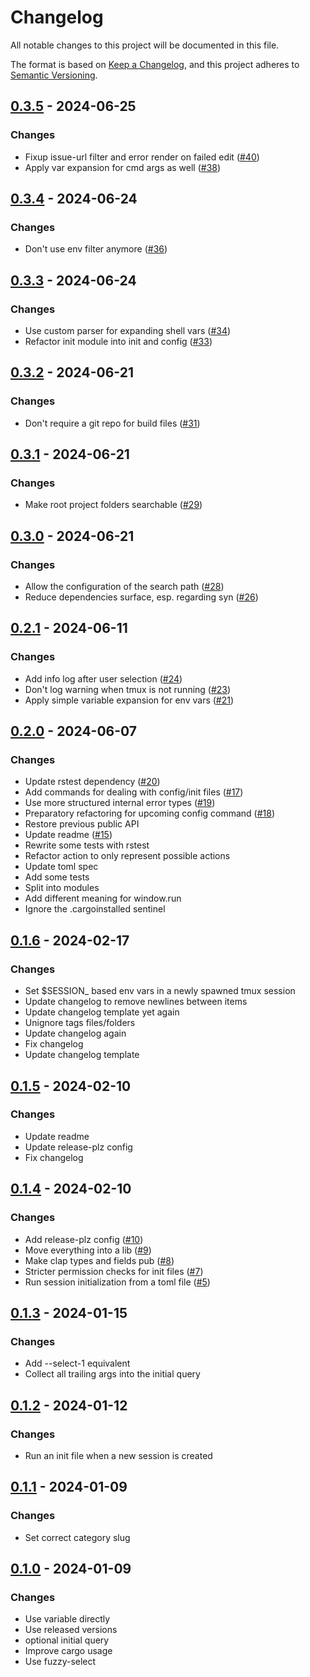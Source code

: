 # Changelog
All notable changes to this project will be documented in this file.

The format is based on [Keep a Changelog](https://keepachangelog.com/en/1.0.0/),
and this project adheres to [Semantic Versioning](https://semver.org/spec/v2.0.0.html).

## [0.3.5](https://github.com/knutwalker/sessionizer/compare/0.3.4...0.3.5) - 2024-06-25

### Changes

- Fixup issue-url filter and error render on failed edit ([#40](https://github.com/knutwalker/sessionizer/pull/40))
- Apply var expansion for cmd args as well ([#38](https://github.com/knutwalker/sessionizer/pull/38))

## [0.3.4](https://github.com/knutwalker/sessionizer/compare/0.3.3...0.3.4) - 2024-06-24

### Changes

- Don't use env filter anymore ([#36](https://github.com/knutwalker/sessionizer/pull/36))

## [0.3.3](https://github.com/knutwalker/sessionizer/compare/0.3.2...0.3.3) - 2024-06-24

### Changes

- Use custom parser for expanding shell vars ([#34](https://github.com/knutwalker/sessionizer/pull/34))
- Refactor init module into init and config ([#33](https://github.com/knutwalker/sessionizer/pull/33))

## [0.3.2](https://github.com/knutwalker/sessionizer/compare/0.3.1...0.3.2) - 2024-06-21

### Changes

- Don't require a git repo for build files ([#31](https://github.com/knutwalker/sessionizer/pull/31))

## [0.3.1](https://github.com/knutwalker/sessionizer/compare/0.3.0...0.3.1) - 2024-06-21

### Changes

- Make root project folders searchable ([#29](https://github.com/knutwalker/sessionizer/pull/29))

## [0.3.0](https://github.com/knutwalker/sessionizer/compare/0.2.1...0.3.0) - 2024-06-21

### Changes

- Allow the configuration of the search path ([#28](https://github.com/knutwalker/sessionizer/pull/28))
- Reduce dependencies surface, esp. regarding syn ([#26](https://github.com/knutwalker/sessionizer/pull/26))

## [0.2.1](https://github.com/knutwalker/sessionizer/compare/0.2.0...0.2.1) - 2024-06-11

### Changes

- Add info log after user selection ([#24](https://github.com/knutwalker/sessionizer/pull/24))
- Don't log warning when tmux is not running ([#23](https://github.com/knutwalker/sessionizer/pull/23))
- Apply simple variable expansion for env vars ([#21](https://github.com/knutwalker/sessionizer/pull/21))

## [0.2.0](https://github.com/knutwalker/sessionizer/compare/0.1.6...0.2.0) - 2024-06-07

### Changes

- Update rstest dependency ([#20](https://github.com/knutwalker/sessionizer/pull/20))
- Add commands for dealing with config/init files ([#17](https://github.com/knutwalker/sessionizer/pull/17))
- Use more structured internal error types ([#19](https://github.com/knutwalker/sessionizer/pull/19))
- Preparatory refactoring for upcoming config command ([#18](https://github.com/knutwalker/sessionizer/pull/18))
- Restore previous public API
- Update readme ([#15](https://github.com/knutwalker/sessionizer/pull/15))
- Rewrite some tests with rstest
- Refactor action to only represent possible actions
- Update toml spec
- Add some tests
- Split into modules
- Add different meaning for window.run
- Ignore the .cargoinstalled sentinel

## [0.1.6](https://github.com/knutwalker/sessionizer/compare/0.1.5...0.1.6) - 2024-02-17

### Changes

- Set $SESSION_ based env vars in a newly spawned tmux session
- Update changelog to remove newlines between items
- Update changelog template yet again
- Unignore tags files/folders
- Update changelog again
- Fix changelog
- Update changelog template

## [0.1.5](https://github.com/knutwalker/sessionizer/compare/0.1.4...0.1.5) - 2024-02-10

### Changes

- Update readme
- Update release-plz config
- Fix changelog

## [0.1.4](https://github.com/knutwalker/sessionizer/compare/0.1.3...0.1.4) - 2024-02-10

### Changes

- Add release-plz config ([#10](https://github.com/knutwalker/sessionizer/pull/10))
- Move everything into a lib ([#9](https://github.com/knutwalker/sessionizer/pull/9))
- Make clap types and fields pub ([#8](https://github.com/knutwalker/sessionizer/pull/8))
- Stricter permission checks for init files ([#7](https://github.com/knutwalker/sessionizer/pull/7))
- Run session initialization from a toml file ([#5](https://github.com/knutwalker/sessionizer/pull/5))

## [0.1.3](https://github.com/knutwalker/sessionizer/compare/v0.1.2...v0.1.3) - 2024-01-15

### Changes

- Add --select-1 equivalent
- Collect all trailing args into the initial query

## [0.1.2](https://github.com/knutwalker/sessionizer/compare/v0.1.1...v0.1.2) - 2024-01-12

### Changes

- Run an init file when a new session is created

## [0.1.1](https://github.com/knutwalker/sessionizer/compare/v0.1.0...v0.1.1) - 2024-01-09

### Changes

- Set correct category slug

## [0.1.0](https://github.com/knutwalker/sessionizer/releases/tag/v0.1.0) - 2024-01-09

### Changes

- Use variable directly
- Use released versions
- optional initial query
- Improve cargo usage
- Use fuzzy-select
